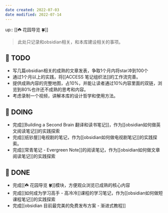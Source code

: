 ```yaml
---
date created: 2022-07-03
date modified: 2022-07-14
---
```


up:: [[☘️ 花园导览 🍀]]

>此处只记录和obsidian相关，和本库建设相关的事项。

## 🤔 TODO

- 写几篇obsidian相关的成熟的文章发表，争取1个月内将star冲到100个
- 通过1个月以上的实践，将[[ACCESS 笔记组织法]]的工作流完善。
- 提供成熟内容的完整地图，占10%，并能让读者通过10%内容里面的双链，浏览到80%也许还不成熟的思考和内容。
- 考虑录制一个视频，讲解本库的设计哲学和使用方法。

## 🏹 DOING

- 完成[[Building a Second Brain 翻译和读书笔记]]，作为[[obsidian如何做英文阅读笔记]]的实践探索
- 完成[[纸钞屋]]电视剧的笔记，作为[[obsidian如何做电视剧笔记]]的实践探索。
- 完成[[常青笔记 - Evergreen Note]]的阅读笔记，作为[[obsidian如何做文章阅读笔记]]的实践探索

## 🎉 DONE

- 完成[[☘️ 花园导览 🍀]]模块，方便观众浏览已成熟的核心内容
- 完成[[如何成为学习高手 - 高冷冷]]课程的学习笔记，作为[[obsidian如何做短课程笔记]]的实践探索
- 完成[[obsidian 目前最完美的免费发布方案 - 渐进式教程]]
